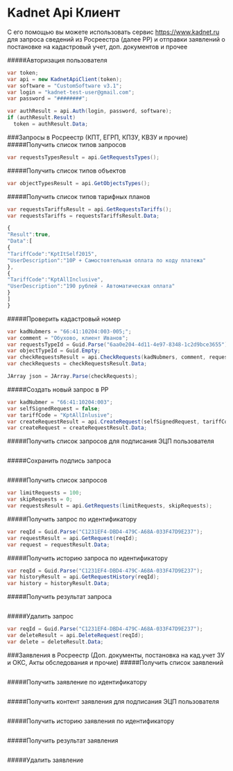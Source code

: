 # Kadnet Api Клиент
С его помощью вы можете использовать сервис https://www.kadnet.ru для запроса сведений из Росреестра (далее РР) и отправки заявлений о постановке на кадастровый учет, доп. документов и прочее

#####Авторизация пользователя
```csharp
var token;
var api = new KadnetApiClient(token);
var software = "CustomSoftware v3.1";
var login = "kadnet-test-user@gmail.com";
var password = "########";

var authResult = api.Auth(login, password, software);
if (authResult.Result)
  token = authResult.Data;
```

###Запросы в Росреестр (КПТ, ЕГРП, КПЗУ, КВЗУ и прочие)
#####Получить список типов запросов
```csharp
var requestsTypesResult = api.GetRequestsTypes();
```
#####Получить список типов объектов
```csharp
var objectTypesResult = api.GetObjectsTypes();
```
#####Получить список типов тарифных планов
```csharp
var requestsTariffsResult = api.GetRequestsTariffs();
var requestsTariffs = requestsTariffsResult.Data;
```
```javascript
{
"Result":true,
"Data":[
{
"TariffCode":"KptItSelf2015",
"UserDescription":"10Р + Самостоятельная оплата по коду платежа"
},
{
"TariffCode":"KptAllInclusive",
"UserDescription":"190 рублей - Автоматическая оплата"
}
]
}
```


#####Проверить кадастровый номер
```csharp
var kadNubmers = "66:41:10204:003-005;";
var comment = "Обухово, клиент Иванов";
var requestsTypeId = Guid.Parse("6aa0e204-4d11-4e97-8348-1c2d9bce3655");//КПТ
var objectTypeId = Guid.Empty;
var checkRequestsResult = api.CheckRequests(kadNubmers, comment, requestsTypeId, objectTypeId);
var checkRequests = checkRequestsResult.Data;

JArray json = JArray.Parse(checkRequests);
```
#####Создать новый запрос в РР
```csharp
var kadNubmer = "66:41:10204:003";
var selfSignedRequest = false;
var tariffCode = "KptAllInlusive";
var createRequestResult = api.CreateRequest(selfSignedRequest, tariffCode, kadNubmer, comment, requestsTypeId, objectTypeId);
var createRequest = createRequestResult.Data;
```
#####Получить список запросов для подписания ЭЦП пользователя
```csharp

```
#####Сохранить подпись запроса
```csharp

```
#####Получить список запросов
```csharp
var limitRequests = 100;
var skipRequests = 0;
var requestsResult = api.GetRequests(limitRequests, skipRequests);
```
#####Получить запрос по идентификатору
```csharp
var reqId = Guid.Parse("C1231EF4-DBD4-479C-A68A-033F47D9E237");
var requestResult = api.GetRequest(reqId);
var request = requestResult.Data;
```
#####Получить историю запроса по идентификатору
```csharp
var reqId = Guid.Parse("C1231EF4-DBD4-479C-A68A-033F47D9E237");
var historyResult = api.GetRequestHistory(reqId);
var history = historyResult.Data;
```
#####Получить результат запроса
```csharp

```
#####Удалить запрос
```csharp
var reqId = Guid.Parse("C1231EF4-DBD4-479C-A68A-033F47D9E237");
var deleteResult = api.DeleteRequest(reqId);
var delete = deleteResult.Data;
```

###Заявления в Росреестр (Доп. документы, постановка на кад.учет ЗУ и ОКС, Акты обследования и прочие)
#####Получить список заявлений
```csharp

```
#####Получить заявление по идентификатору
```csharp

```
#####Получить контент заявления для подписания ЭЦП пользователя
```csharp

```
#####Получить историю заявления по идентификатору
```csharp

```
#####Получить результат заявления
```csharp

```
#####Удалить заявление
```csharp

```
